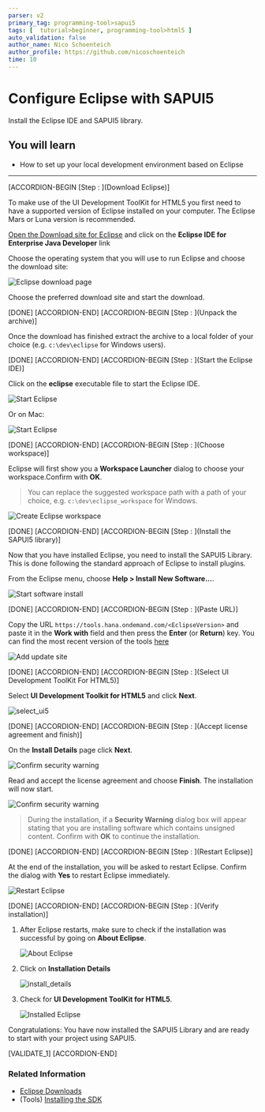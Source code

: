 ```yaml
---
parser: v2
primary_tag: programming-tool>sapui5
tags: [  tutorial>beginner, programming-tool>html5 ]
auto_validation: false
author_name: Nico Schoenteich
author_profile: https://github.com/nicoschoenteich
time: 10
---
```


# Configure Eclipse with SAPUI5
<!-- description --> Install the Eclipse IDE and SAPUI5 library.

## You will learn
- How to set up your local development environment based on Eclipse

---


[ACCORDION-BEGIN [Step : ](Download Eclipse)]

To make use of the UI Development ToolKit for HTML5 you first need to have a supported version of Eclipse installed on your computer. The Eclipse Mars or Luna version is recommended.

[Open the Download site for Eclipse](https://www.eclipse.org/downloads/packages/) and click on the **Eclipse IDE for Enterprise Java Developer** link


Choose the operating system that you will use to run Eclipse and choose the download site:

![Eclipse download page](eclipse.png)


Choose the preferred download site and start the download.

[DONE]
[ACCORDION-END]
[ACCORDION-BEGIN [Step : ](Unpack the archive)]

Once the download has finished extract the archive to a local folder of your choice (e.g. `c:\dev\eclipse` for Windows users).

[DONE]
[ACCORDION-END]
[ACCORDION-BEGIN [Step : ](Start the Eclipse IDE)]

Click on the **eclipse** executable file to start the Eclipse IDE.

![Start Eclipse](start_eclipse.png)

Or on Mac:

![Start Eclipse](start_eclipse_mac.png)

[DONE]
[ACCORDION-END]
[ACCORDION-BEGIN [Step : ](Choose workspace)]

Eclipse will first show you a **Workspace Launcher** dialog to choose your workspace.Confirm with **OK**.

>You can replace the suggested workspace path with a path of your choice, e.g. `c:\dev\eclipse_workspace` for Windows.

![Create Eclipse workspace](create_workspace.png)

[DONE]
[ACCORDION-END]
[ACCORDION-BEGIN [Step : ](Install the SAPUI5 library)]

Now that you have installed Eclipse, you need to install the SAPUI5 Library. This is done following the standard approach of Eclipse to install plugins.

From the Eclipse menu, choose **Help > Install New Software...**.

![Start software install](install_new.png)

[DONE]
[ACCORDION-END]
[ACCORDION-BEGIN [Step : ](Paste URL)]

Copy the URL `https://tools.hana.ondemand.com/<EclipseVersion>` and paste it in the **Work with** field and then press the **Enter** (or **Return**) key. You can find the most recent version of the tools [here](https://tools.hana.ondemand.com/#sapui5)

![Add update site](add_update_site.png)

[DONE]
[ACCORDION-END]
[ACCORDION-BEGIN [Step : ](Select UI Development ToolKit For HTML5)]

Select **UI Development Toolkit for HTML5** and click **Next**.

![select_ui5](ui5_select.png)

[DONE]
[ACCORDION-END]
[ACCORDION-BEGIN [Step : ](Accept license agreement and finish)]

On the **Install Details** page click **Next**.

![Confirm security warning](confirm.png)

Read and accept the license agreement and choose **Finish**. The installation will now start.

![Confirm security warning](confirm_license.png)

>During the installation, if a **Security Warning** dialog box will appear stating that you are installing software which contains unsigned content. Confirm with **OK** to continue the installation.

[DONE]
[ACCORDION-END]
[ACCORDION-BEGIN [Step : ](Restart Eclipse)]

At the end of the installation, you will be asked to restart Eclipse. Confirm the dialog with **Yes** to restart Eclipse immediately.

![Restart Eclipse](restart_eclipse.png)

[DONE]
[ACCORDION-END]
[ACCORDION-BEGIN [Step : ](Verify installation)]

1. After Eclipse restarts, make sure to check if the installation was successful by going on **About Eclipse**.

    ![About Eclipse](about_eclipse.png)

2. Click on **Installation Details**

    ![install_details](install_details.png)

3. Check for **UI Development ToolKit for HTML5**.

    ![Installed Eclipse](installed.png)

Congratulations: You have now installed the SAPUI5 Library and are ready to start with your project using SAPUI5.


[VALIDATE_1]
[ACCORDION-END]


### Related Information
- [Eclipse Downloads](http://www.eclipse.org/downloads)
- (Tools) [Installing the SDK](https://tools.hana.ondemand.com)

